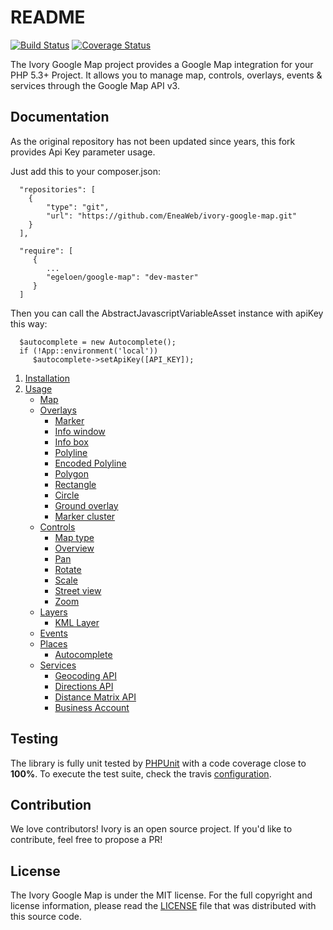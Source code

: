 # README

[![Build Status](https://secure.travis-ci.org/egeloen/ivory-google-map.png?branch=master)](http://travis-ci.org/egeloen/ivory-google-map)
[![Coverage Status](https://coveralls.io/repos/egeloen/ivory-google-map/badge.png?branch=master)](https://coveralls.io/r/egeloen/ivory-google-map?branch=master)

The Ivory Google Map project provides a Google Map integration for your PHP 5.3+ Project. It allows you to manage map,
controls, overlays, events & services through the Google Map API v3.

## Documentation

As the original repository has not been updated since years, this fork provides Api Key parameter usage.

Just add this to your composer.json:

      "repositories": [
        {
            "type": "git",
            "url": "https://github.com/EneaWeb/ivory-google-map.git"
        }
      ],
      
      "require": [
         {
            ...
            "egeloen/google-map": "dev-master"
         }
      ]

Then you can call the AbstractJavascriptVariableAsset instance with apiKey this way:
      
      $autocomplete = new Autocomplete();
      if (!App::environment('local')) 
         $autocomplete->setApiKey([API_KEY]);
         

   1. [Installation](http://github.com/egeloen/ivory-google-map/blob/master/doc/installation.md)
   2. [Usage](http://github.com/egeloen/ivory-google-map/blob/master/doc/usage.md)
      - [Map](http://github.com/egeloen/ivory-google-map/blob/master/doc/usage/map.md)
      - [Overlays](http://github.com/egeloen/ivory-google-map/blob/master/doc/usage/overlays/index.md)
         - [Marker](http://github.com/egeloen/ivory-google-map/blob/master/doc/usage/overlays/marker.md)
         - [Info window](http://github.com/egeloen/ivory-google-map/blob/master/doc/usage/overlays/info_window.md)
         - [Info box](http://github.com/egeloen/ivory-google-map/blob/master/doc/usage/overlays/info_box.md)
         - [Polyline](http://github.com/egeloen/ivory-google-map/blob/master/doc/usage/overlays/polyline.md)
         - [Encoded Polyline](http://github.com/egeloen/ivory-google-map/blob/master/doc/usage/overlays/encoded_polyline.md)
         - [Polygon](http://github.com/egeloen/ivory-google-map/blob/master/doc/usage/overlays/polygon.md)
         - [Rectangle](http://github.com/egeloen/ivory-google-map/blob/master/doc/usage/overlays/rectangle.md)
         - [Circle](http://github.com/egeloen/ivory-google-map/blob/master/doc/usage/overlays/circle.md)
         - [Ground overlay](http://github.com/egeloen/ivory-google-map/blob/master/doc/usage/overlays/ground_overlay.md)
         - [Marker cluster](http://github.com/egeloen/ivory-google-map/blob/master/doc/usage/overlays/marker_cluster.md)
      - [Controls](http://github.com/egeloen/ivory-google-map/blob/master/doc/usage/controls/index.md)
         - [Map type](http://github.com/egeloen/ivory-google-map/blob/master/doc/usage/controls/map_type.md)
         - [Overview](http://github.com/egeloen/ivory-google-map/blob/master/doc/usage/controls/overview.md)
         - [Pan](http://github.com/egeloen/ivory-google-map/blob/master/doc/usage/controls/pan.md)
         - [Rotate](http://github.com/egeloen/ivory-google-map/blob/master/doc/usage/controls/rotate.md)
         - [Scale](http://github.com/egeloen/ivory-google-map/blob/master/doc/usage/controls/scale.md)
         - [Street view](http://github.com/egeloen/ivory-google-map/blob/master/doc/usage/controls/street_view.md)
         - [Zoom](http://github.com/egeloen/ivory-google-map/blob/master/doc/usage/controls/zoom.md)
      - [Layers](http://github.com/egeloen/ivory-google-map/blob/master/doc/usage/layers/index.md)
         - [KML Layer](http://github.com/egeloen/ivory-google-map/blob/master/doc/usage/layers/kml_layer.md)
      - [Events](http://github.com/egeloen/ivory-google-map/blob/master/doc/usage/events.md)
      - [Places](http://github.com/egeloen/ivory-google-map/blob/master/doc/usage/places/index.md)
         - [Autocomplete](http://github.com/egeloen/ivory-google-map/blob/master/doc/usage/places/autocomplete.md)
      - [Services](http://github.com/egeloen/ivory-google-map/blob/master/doc/usage/services/index.md)
         - [Geocoding API](http://github.com/egeloen/ivory-google-map/blob/master/doc/usage/services/geocoding/geocoder.md)
         - [Directions API](http://github.com/egeloen/ivory-google-map/blob/master/doc/usage/services/directions/directions.md)
         - [Distance Matrix API](http://github.com/egeloen/ivory-google-map/blob/master/doc/usage/services/distance_matrix/distance_matrix.md)
         - [Business Account](http://github.com/egeloen/ivory-google-map/blob/master/doc/usage/services/business_account.md)

## Testing

The library is fully unit tested by [PHPUnit](http://www.phpunit.de/) with a code coverage close to **100%**. To execute
the test suite, check the travis [configuration](https://github.com/egeloen/ivory-google-map/blob/master/.travis.yml).

## Contribution

We love contributors! Ivory is an open source project. If you'd like to contribute, feel free to propose a PR!

## License

The Ivory Google Map is under the MIT license. For the full copyright and license information, please read the
[LICENSE](https://github.com/egeloen/ivory-google-map/blob/master/LICENSE) file that was distributed with this source
code.
